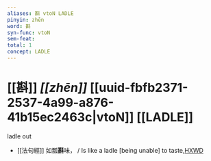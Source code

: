 ```yaml
---
aliases: 斟 vtoN LADLE
pinyin: zhēn
word: 斟
syn-func: vtoN
sem-feat: 
total: 1
concept: LADLE 
---
```

# [[斟]] *[[zhēn]]*  [[uuid-fbfb2371-2537-4a99-a876-41b15ec2463c|vtoN]] [[LADLE]]
ladle out
 - [[法句經]] 如瓢**斟**味， / Is like a ladle [being unable] to taste,[HXWD](https://hxwd.org/textview.html?location=KR6b0067_T_001-0563b.80)